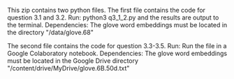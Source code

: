 This zip contains two python files. 
The first file contains the code for question 3.1 and 3.2. 
Run:
python3 q3_1_2.py
and the results are output to the terminal.
Dependencies:
The glove word embeddings must be located in the directory
"/data/glove.68"

The second file contains the code for question 3.3-3.5.
Run:
Run the file in a Google Colaboratory notebook.
Dependencies:
The glove word embeddings must be located in the Google Drive directory
"/content/drive/MyDrive/glove.6B.50d.txt"


